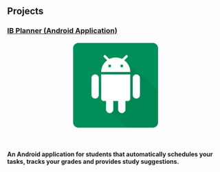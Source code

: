 ## Projects

<a href="/ib-planner/Page_A"> <h3> IB Planner (Android Application) </h3> </a> 

<p align = "center">
  <img width="200" height="200" src="/images/ib-planner/cover.png">
</p>

<p align = "center">
  <br>
  <h4> An Android application for students that automatically schedules your tasks, tracks your grades and provides study suggestions. </h4>
</p>

